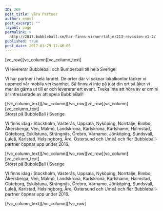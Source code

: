 ```yaml
---
ID: 269
post_title: Våra Partner
author: ennol
post_excerpt: ""
layout: page
permalink: >
  http://2017.bubbleball.se/har-finns-vi/norrtalje/213-revision-v1-2/
published: true
post_date: 2017-03-29 17:46:05
---
```

[vc_row][vc_column][vc_column_text]
<div id="block_container_85881179" class="block_container h24_block_heading">
<div id="block_85881179">
<div class="big_heading_block">
<div id="block_85881179_text_content" class="">Vi levererar Bubbleball och Bumperball till hela Sverige!</div>
</div>
</div>
</div>
<div id="block_container_85881180" class="block_container standard_text_block text_block">
<div id="block_85881180">
<div class="h24_frame_none h24_frame_width">
<div class="h24_frame_none_text h24_frame_padding">
<div class="text_content">

Vi har partner i hela landet. De orter där vi saknar lokalkontor täcker vi uppmed vår mobila verksamhet. Så finns vi inte på just din ort så åker vi mer än gärna ut till er och levererar ert event. Tveka inte att höra av er om ni är intresserade av att spela BubbleBall!

</div>
</div>
</div>
</div>
</div>
[/vc_column_text][/vc_column][/vc_row][vc_row][vc_column][vc_column_text]
<div id="block_container_85881179" class="block_container h24_block_heading">
<div id="block_85881179">
<div class="big_heading_block">
<div id="block_85881179_text_content" class="">
<div id="block_container_98458541" class="block_container h24_block_heading">
<div id="block_98458541">
<div class="small_heading_block">
<div id="block_98458541_text_content" class="">Störst på BubbleBall i Sverige</div>
</div>
</div>
</div>
<div id="block_container_98458540" class="block_container standard_text_block text_block">
<div id="block_98458540">
<div id="block_98458540_text_content" class="text_content">

Vi finns idag i Stockholm, Västerås, Uppsala, Nyköping, Norrtälje, Rimbo, Åkersberga, Ven, Malmö, Landskrona, Karlskrona, Karlshamn, Halmstad, Göteborg, Eskilstuna, Strängnäs, Örebro, Värnamo, Jönköping, Sundsvall, Luleå, Karlstad, Helsingborg, Åre, Östersund och Umeå och fler Bubbleball-partner öppnar upp under 2016.

</div>
</div>
</div>
</div>
</div>
</div>
</div>
[/vc_column_text][/vc_column][/vc_row][vc_row][vc_column][vc_column_text]
<div id="block_container_85881179" class="block_container h24_block_heading">
<div id="block_85881179">
<div class="big_heading_block">
<div id="block_85881179_text_content" class="">
<div id="block_container_98458541" class="block_container h24_block_heading">
<div id="block_98458541">
<div class="small_heading_block">
<div id="block_98458541_text_content" class="">Störst på BubbleBall i Sverige</div>
</div>
</div>
</div>
<div id="block_container_98458540" class="block_container standard_text_block text_block">
<div id="block_98458540">
<div id="block_98458540_text_content" class="text_content">

Vi finns idag i Stockholm, Västerås, Uppsala, Nyköping, Norrtälje, Rimbo, Åkersberga, Ven, Malmö, Landskrona, Karlskrona, Karlshamn, Halmstad, Göteborg, Eskilstuna, Strängnäs, Örebro, Värnamo, Jönköping, Sundsvall, Luleå, Karlstad, Helsingborg, Åre, Östersund och Umeå och fler Bubbleball-partner öppnar upp under 2016.

</div>
</div>
</div>
</div>
</div>
</div>
</div>
[/vc_column_text][/vc_column][/vc_row]